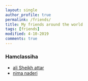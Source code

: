 ```yaml
---
layout: single
author_profile: true
permalink: /friends/
title: My friends around the world
tags: [friends]
modified: 4-10-2019
comments: true
---
```

### Hamclassiha
* [ali Sheikh attar](https://alisheikhattar.github.io)
* [nima naderi](https://nimanr4.github.io)
